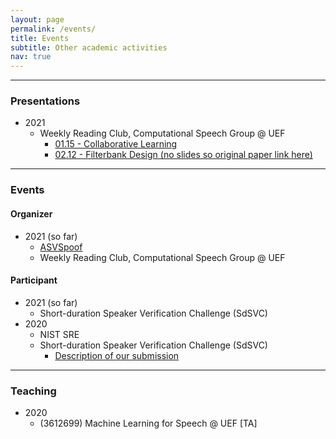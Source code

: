 ```yaml
---
layout: page
permalink: /events/
title: Events
subtitle: Other academic activities
nav: true
---
```


-------------------
### Presentations
* 2021
    * Weekly Reading Club, Computational Speech Group @ UEF
        * [01.15 - Collaborative Learning](https://github.com/underdogliu/underdogliu.github.io/blob/main/assets/files/20210115.pdf)
        * [02.12 - Filterbank Design (no slides so original paper link here)](https://arxiv.org/abs/1910.10400)

-------------------
### Events

#### Organizer
* 2021 (so far)
    * [ASVSpoof](https://www.asvspoof.org)
    * Weekly Reading Club, Computational Speech Group @ UEF

#### Participant
* 2021 (so far)
    * Short-duration Speaker Verification Challenge (SdSVC)
* 2020
    * NIST SRE
    * Short-duration Speaker Verification Challenge (SdSVC)
        * [Description of our submission](https://arxiv.org/abs/2007.13118)

-------------------
### Teaching
* 2020
    * (3612699) Machine Learning for Speech @ UEF [TA]
